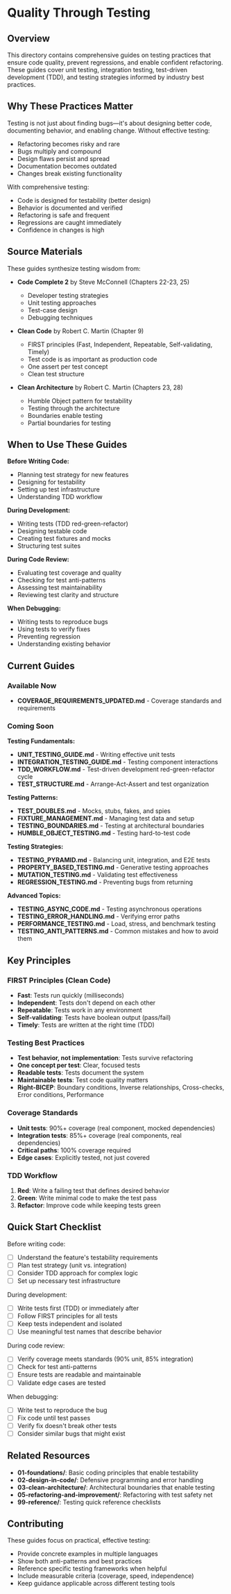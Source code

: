 # Quality Through Testing

## Overview

This directory contains comprehensive guides on testing practices that ensure code quality, prevent regressions, and enable confident refactoring. These guides cover unit testing, integration testing, test-driven development (TDD), and testing strategies informed by industry best practices.

## Why These Practices Matter

Testing is not just about finding bugs—it's about designing better code, documenting behavior, and enabling change. Without effective testing:
- Refactoring becomes risky and rare
- Bugs multiply and compound
- Design flaws persist and spread
- Documentation becomes outdated
- Changes break existing functionality

With comprehensive testing:
- Code is designed for testability (better design)
- Behavior is documented and verified
- Refactoring is safe and frequent
- Regressions are caught immediately
- Confidence in changes is high

## Source Materials

These guides synthesize testing wisdom from:

- **Code Complete 2** by Steve McConnell (Chapters 22-23, 25)
  - Developer testing strategies
  - Unit testing approaches
  - Test-case design
  - Debugging techniques

- **Clean Code** by Robert C. Martin (Chapter 9)
  - FIRST principles (Fast, Independent, Repeatable, Self-validating, Timely)
  - Test code is as important as production code
  - One assert per test concept
  - Clean test structure

- **Clean Architecture** by Robert C. Martin (Chapters 23, 28)
  - Humble Object pattern for testability
  - Testing through the architecture
  - Boundaries enable testing
  - Partial boundaries for testing

## When to Use These Guides

**Before Writing Code:**
- Planning test strategy for new features
- Designing for testability
- Setting up test infrastructure
- Understanding TDD workflow

**During Development:**
- Writing tests (TDD red-green-refactor)
- Designing testable code
- Creating test fixtures and mocks
- Structuring test suites

**During Code Review:**
- Evaluating test coverage and quality
- Checking for test anti-patterns
- Assessing test maintainability
- Reviewing test clarity and structure

**When Debugging:**
- Writing tests to reproduce bugs
- Using tests to verify fixes
- Preventing regression
- Understanding existing behavior

## Current Guides

### Available Now
- **COVERAGE_REQUIREMENTS_UPDATED.md** - Coverage standards and requirements

### Coming Soon

**Testing Fundamentals:**
- **UNIT_TESTING_GUIDE.md** - Writing effective unit tests
- **INTEGRATION_TESTING_GUIDE.md** - Testing component interactions
- **TDD_WORKFLOW.md** - Test-driven development red-green-refactor cycle
- **TEST_STRUCTURE.md** - Arrange-Act-Assert and test organization

**Testing Patterns:**
- **TEST_DOUBLES.md** - Mocks, stubs, fakes, and spies
- **FIXTURE_MANAGEMENT.md** - Managing test data and setup
- **TESTING_BOUNDARIES.md** - Testing at architectural boundaries
- **HUMBLE_OBJECT_TESTING.md** - Testing hard-to-test code

**Testing Strategies:**
- **TESTING_PYRAMID.md** - Balancing unit, integration, and E2E tests
- **PROPERTY_BASED_TESTING.md** - Generative testing approaches
- **MUTATION_TESTING.md** - Validating test effectiveness
- **REGRESSION_TESTING.md** - Preventing bugs from returning

**Advanced Topics:**
- **TESTING_ASYNC_CODE.md** - Testing asynchronous operations
- **TESTING_ERROR_HANDLING.md** - Verifying error paths
- **PERFORMANCE_TESTING.md** - Load, stress, and benchmark testing
- **TESTING_ANTI_PATTERNS.md** - Common mistakes and how to avoid them

## Key Principles

### FIRST Principles (Clean Code)
- **Fast**: Tests run quickly (milliseconds)
- **Independent**: Tests don't depend on each other
- **Repeatable**: Tests work in any environment
- **Self-validating**: Tests have boolean output (pass/fail)
- **Timely**: Tests are written at the right time (TDD)

### Testing Best Practices
- **Test behavior, not implementation**: Tests survive refactoring
- **One concept per test**: Clear, focused tests
- **Readable tests**: Tests document the system
- **Maintainable tests**: Test code quality matters
- **Right-BICEP**: Boundary conditions, Inverse relationships, Cross-checks, Error conditions, Performance

### Coverage Standards
- **Unit tests**: 90%+ coverage (real component, mocked dependencies)
- **Integration tests**: 85%+ coverage (real components, real dependencies)
- **Critical paths**: 100% coverage required
- **Edge cases**: Explicitly tested, not just covered

### TDD Workflow
1. **Red**: Write a failing test that defines desired behavior
2. **Green**: Write minimal code to make the test pass
3. **Refactor**: Improve code while keeping tests green

## Quick Start Checklist

Before writing code:
- [ ] Understand the feature's testability requirements
- [ ] Plan test strategy (unit vs. integration)
- [ ] Consider TDD approach for complex logic
- [ ] Set up necessary test infrastructure

During development:
- [ ] Write tests first (TDD) or immediately after
- [ ] Follow FIRST principles for all tests
- [ ] Keep tests independent and isolated
- [ ] Use meaningful test names that describe behavior

During code review:
- [ ] Verify coverage meets standards (90% unit, 85% integration)
- [ ] Check for test anti-patterns
- [ ] Ensure tests are readable and maintainable
- [ ] Validate edge cases are tested

When debugging:
- [ ] Write test to reproduce the bug
- [ ] Fix code until test passes
- [ ] Verify fix doesn't break other tests
- [ ] Consider similar bugs that might exist

## Related Resources

- **01-foundations/**: Basic coding principles that enable testability
- **02-design-in-code/**: Defensive programming and error handling
- **03-clean-architecture/**: Architectural boundaries that enable testing
- **05-refactoring-and-improvement/**: Refactoring with test safety net
- **99-reference/**: Testing quick reference checklists

## Contributing

These guides focus on practical, effective testing:
- Provide concrete examples in multiple languages
- Show both anti-patterns and best practices
- Reference specific testing frameworks when helpful
- Include measurable criteria (coverage, speed, independence)
- Keep guidance applicable across different testing tools
